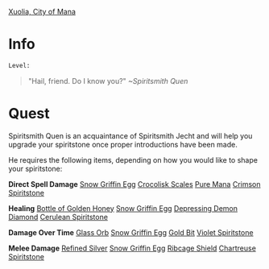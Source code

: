 <!-- TITLE: Spiritsmith Quen -->
[Xuolia, City of Mana](xuolia)

# Info

```perl
Level: 
```
> "Hail, friend. Do I know you?"
> *~Spiritsmith Quen*


# Quest
Spiritsmith Quen is an acquaintance of Spiritsmith Jecht and will help you upgrade your spiritstone once proper introductions have been made.

He requires the following items, depending on how you would like to shape your spiritstone:

**Direct Spell Damage**
[Snow Griffin Egg](snow-griffin-egg)
[Crocolisk Scales](crocolisk-scale)
[Pure Mana](pure-mana)
[Crimson Spiritstone](crimson-spiritstone)

**Healing**
[Bottle of Golden Honey](bottle-of-golden-honey)
[Snow Griffin Egg](snow-griffin-egg)
[Depressing Demon Diamond](depressing-demon-diamond)
[Cerulean Spiritstone](cerulean-spiritstone)

**Damage Over Time**
[Glass Orb](glass-orb)
[Snow Griffin Egg](snow-griffin-egg)
[Gold Bit](gold-bit)
[Violet Spiritstone](violet-spiritstone)

**Melee Damage**
[Refined Silver](refined-silver)
[Snow Griffin Egg](snow-griffin-egg)
[Ribcage Shield](ribcage-shield)
[Chartreuse Spiritstone](chartreuse-spiritstone)

